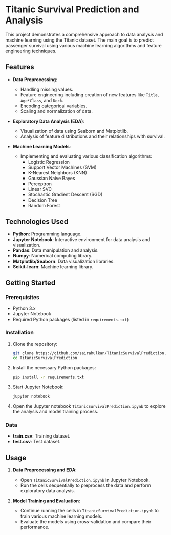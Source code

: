 # Titanic Survival Prediction and Analysis

This project demonstrates a comprehensive approach to data analysis and machine learning using the Titanic dataset. The main goal is to predict passenger survival using various machine learning algorithms and feature engineering techniques.

## Features

- **Data Preprocessing**:
  - Handling missing values.
  - Feature engineering including creation of new features like `Title`, `Age*Class`, and `Deck`.
  - Encoding categorical variables.
  - Scaling and normalization of data.

- **Exploratory Data Analysis (EDA)**:
  - Visualization of data using Seaborn and Matplotlib.
  - Analysis of feature distributions and their relationships with survival.

- **Machine Learning Models**:
  - Implementing and evaluating various classification algorithms:
    - Logistic Regression
    - Support Vector Machines (SVM)
    - K-Nearest Neighbors (KNN)
    - Gaussian Naive Bayes
    - Perceptron
    - Linear SVC
    - Stochastic Gradient Descent (SGD)
    - Decision Tree
    - Random Forest

## Technologies Used

- **Python**: Programming language.
- **Jupyter Notebook**: Interactive environment for data analysis and visualization.
- **Pandas**: Data manipulation and analysis.
- **Numpy**: Numerical computing library.
- **Matplotlib/Seaborn**: Data visualization libraries.
- **Scikit-learn**: Machine learning library.

## Getting Started

### Prerequisites

- Python 3.x
- Jupyter Notebook
- Required Python packages (listed in `requirements.txt`)

### Installation

1. Clone the repository:

    ```bash
    git clone https://github.com/sairahulkan/TitanicSurvivalPrediction.git
    cd TitanicSurvivalPrediction
    ```

2. Install the necessary Python packages:

    ```bash
    pip install -r requirements.txt
    ```

3. Start Jupyter Notebook:

    ```bash
    jupyter notebook
    ```

4. Open the Jupyter notebook `TitanicSurvivalPrediction.ipynb` to explore the analysis and model training process.

### Data

- **train.csv**: Training dataset.
- **test.csv**: Test dataset.

## Usage

1. **Data Preprocessing and EDA**:
   - Open `TitanicSurvivalPrediction.ipynb` in Jupyter Notebook.
   - Run the cells sequentially to preprocess the data and perform exploratory data analysis.

2. **Model Training and Evaluation**:
   - Continue running the cells in `TitanicSurvivalPrediction.ipynb` to train various machine learning models.
   - Evaluate the models using cross-validation and compare their performance.
